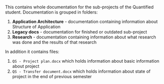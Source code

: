 This contains whole documentation for the sub-projects of the Quantified student.
Documentation is grouped in folders:

 1. **Application Architecture** - documentation containing information about Structure of Application
 2. **Legacy docs** - documentation for finished or outdated sub-project 
 3. **Research** - documentation containing information about what research was done and the results of that research

In addition it contains files:

 1. `QS - Project plan.docx` which holds information about basic information about project
 2. `QS - Transfer document.docx` which holds information about state of project in the end of previous semester